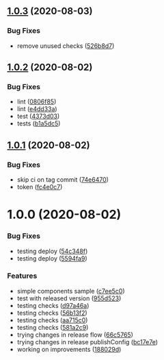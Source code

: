 ## [1.0.3](https://github.com/vueda/vue-play-lib/compare/v1.0.2...v1.0.3) (2020-08-03)


### Bug Fixes

* remove unused checks ([526b8d7](https://github.com/vueda/vue-play-lib/commit/526b8d7ad09d88092bb6fc63eec29d5f2deff933))

## [1.0.2](https://github.com/vueda/vue-play-lib/compare/v1.0.1...v1.0.2) (2020-08-02)


### Bug Fixes

* lint ([0806f85](https://github.com/vueda/vue-play-lib/commit/0806f85bcfccdd723cfea69a269551ec137bc8be))
* lint ([e4dd33a](https://github.com/vueda/vue-play-lib/commit/e4dd33afb8546a06bf93a3023d0e5c3aa12bb68b))
* test ([4373d03](https://github.com/vueda/vue-play-lib/commit/4373d03e093bcd56986e10b962f2221d1b815ea4))
* tests ([b1a5dc5](https://github.com/vueda/vue-play-lib/commit/b1a5dc58fb29e6bd2888ab77ad8d8d097734e774))

## [1.0.1](https://github.com/vueda/vue-play-lib/compare/v1.0.0...v1.0.1) (2020-08-02)


### Bug Fixes

* skip ci on tag commit ([74e6470](https://github.com/vueda/vue-play-lib/commit/74e6470c5c765e89e5196dee9322f201a58f9419))
* token ([fc4e0c7](https://github.com/vueda/vue-play-lib/commit/fc4e0c7bdfc570541e7f27bcf2c2d80c0cf33b29))

# 1.0.0 (2020-08-02)


### Bug Fixes

* testing deploy ([54c348f](https://github.com/vueda/vue-play-lib/commit/54c348f75b63a1d617ade714a34f6c670e71152b))
* testing deploy ([5594fa9](https://github.com/vueda/vue-play-lib/commit/5594fa92fbfa3712b30b7dbc5176d89ae34a65dc))


### Features

* simple components sample ([c7ee5c0](https://github.com/vueda/vue-play-lib/commit/c7ee5c0c39e0aeb10d9335a2d450a68a57a3e190))
* test with released version ([955d523](https://github.com/vueda/vue-play-lib/commit/955d523c0c4b1e6c045aaf25f147b9de8b928ae2))
* testing checks ([d97a46a](https://github.com/vueda/vue-play-lib/commit/d97a46a616e1810267e16905b962e884b72d37de))
* testing checks ([56b13f2](https://github.com/vueda/vue-play-lib/commit/56b13f250a21b6f174bc4cc22f9f0f09cd298479))
* testing checks ([aa715c0](https://github.com/vueda/vue-play-lib/commit/aa715c04f6a19f70c357f2cf36ed11d2058b198c))
* testing checks ([581a2c9](https://github.com/vueda/vue-play-lib/commit/581a2c9601600d39d9691ac5947ef845b07308b9))
* trying changes in release flow ([66c5765](https://github.com/vueda/vue-play-lib/commit/66c576592d3212e0b8fb7d0f3f783c80b6c190cf))
* trying changes in release publishConfig ([bc17e7e](https://github.com/vueda/vue-play-lib/commit/bc17e7e5020fbb0c75fef6b03078df57fd367013))
* working on improvements ([188029d](https://github.com/vueda/vue-play-lib/commit/188029d76c7c859d4aba93b308f8c1aeb2d3c811))
